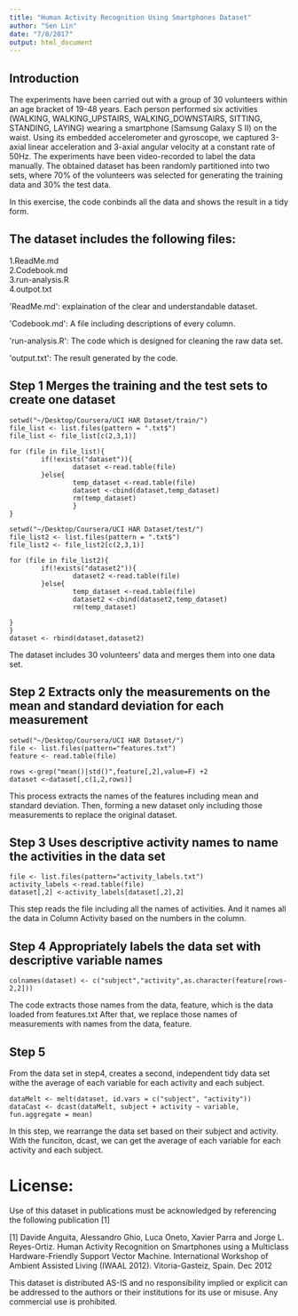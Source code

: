 ```yaml
---
title: "Human Activity Recognition Using Smartphones Dataset"
author: "Sen Lin"
date: "7/8/2017"
output: html_document
---
```



## Introduction
The experiments have been carried out with a group of 30 volunteers within an age bracket of 19-48 years. Each person performed six activities (WALKING, WALKING_UPSTAIRS, WALKING_DOWNSTAIRS, SITTING, STANDING, LAYING) wearing a smartphone (Samsung Galaxy S II) on the waist. Using its embedded accelerometer and gyroscope, we captured 3-axial linear acceleration and 3-axial angular velocity at a constant rate of 50Hz. The experiments have been video-recorded to label the data manually. The obtained dataset has been randomly partitioned into two sets, where 70% of the volunteers was selected for generating the training data and 30% the test data. 

In this exercise, the code conbinds all the data and shows the result in a tidy form.

The dataset includes the following files:
----------------------------------------
1.ReadMe.md       
2.Codebook.md     
3.run-analysis.R  
4.outpot.txt      

'ReadMe.md': explaination of the clear and understandable dataset.  

'Codebook.md': A file including descriptions of every column.

'run-analysis.R': The code which is designed for cleaning the raw data set.

'output.txt': The result generated by the code. 

## Step 1 Merges the training and the test sets to create one dataset

```{}
setwd("~/Desktop/Coursera/UCI HAR Dataset/train/")
file_list <- list.files(pattern = ".txt$")
file_list <- file_list[c(2,3,1)]

for (file in file_list){
        if(!exists("dataset")){
                dataset <-read.table(file)
        }else{
                temp_dataset <-read.table(file)
                dataset <-cbind(dataset,temp_dataset)
                rm(temp_dataset)
                }
}

setwd("~/Desktop/Coursera/UCI HAR Dataset/test/")
file_list2 <- list.files(pattern = ".txt$")
file_list2 <- file_list2[c(2,3,1)]

for (file in file_list2){
        if(!exists("dataset2")){
                dataset2 <-read.table(file)
        }else{
                temp_dataset <-read.table(file)
                dataset2 <-cbind(dataset2,temp_dataset)
                rm(temp_dataset)

}
}
dataset <- rbind(dataset,dataset2)
```

The dataset includes 30 volunteers' data and merges them into one data set.

## Step 2 Extracts only the measurements on the mean and standard deviation for each measurement

```{}
setwd("~/Desktop/Coursera/UCI HAR Dataset/")
file <- list.files(pattern="features.txt")
feature <- read.table(file)

rows <-grep("mean()|std()",feature[,2],value=F) +2
dataset <-dataset[,c(1,2,rows)] 
```

This process extracts the names of the features including mean and standard deviation.
Then, forming a new dataset only including those measurements to replace the original dataset.


## Step 3 Uses descriptive activity names to name the activities in the data set

```{}
file <- list.files(pattern="activity_labels.txt")
activity_labels <-read.table(file)
dataset[,2] <-activity_labels[dataset[,2],2]
```

This step reads the file including all the names of activities. And it names all the data in Column Activity based on the numbers in the column.

## Step 4 Appropriately labels the data set with descriptive variable names

```{}
colnames(dataset) <- c("subject","activity",as.character(feature[rows-2,2]))
```

The code extracts those names from the data, feature, which is the data loaded from features.txt
After that, we replace those names of measurements with names from the data, feature.

## Step 5 
From the data set in step4, creates a second, independent tidy data set withe the average
of each variable for each activity and each subject.

```{}
dataMelt <- melt(dataset, id.vars = c("subject", "activity"))
dataCast <- dcast(dataMelt, subject + activity ~ variable, fun.aggregate = mean)
```

In this step, we rearrange the data set based on their subject and activity.
With the funciton, dcast, we can get the average of each variable for each activity and each subject.







License:
========
Use of this dataset in publications must be acknowledged by referencing the following publication [1] 

[1] Davide Anguita, Alessandro Ghio, Luca Oneto, Xavier Parra and Jorge L. Reyes-Ortiz. Human Activity Recognition on Smartphones using a Multiclass Hardware-Friendly Support Vector Machine. International Workshop of Ambient Assisted Living (IWAAL 2012). Vitoria-Gasteiz, Spain. Dec 2012

This dataset is distributed AS-IS and no responsibility implied or explicit can be addressed to the authors or their institutions for its use or misuse. Any commercial use is prohibited.
